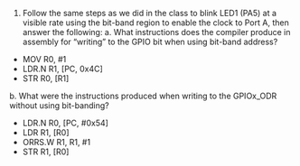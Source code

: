 1. Follow the same steps as we did in the class to blink LED1 (PA5) at a visible rate using the bit-band region to enable the clock to Port A, then answer the following:
  a. What instructions does the compiler produce in assembly for “writing” to the GPIO bit when using bit-band address?
  - MOV     R0, #1
  - LDR.N   R1, [PC, 0x4C]  
  - STR     R0, [R1]
  
  b. What were the instructions produced when writing to the GPIOx_ODR without using bit-banding?
  
  - LDR.N   R0, [PC, #0x54]
  - LDR     R1, [R0]  
  - ORRS.W R1, R1, #1
  - STR     R1, [R0]


